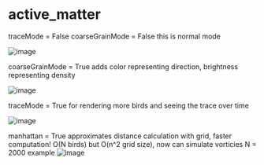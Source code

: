 # active_matter

traceMode = False
coarseGrainMode = False
this is normal mode

![image](https://github.com/user-attachments/assets/30bbf641-5aba-4abb-af03-80b5894658b1)

coarseGrainMode = True
adds color representing direction, brightness representing density

![image](https://github.com/user-attachments/assets/657b8645-2951-4061-8c45-4da043a93c57)

traceMode = True
for rendering more birds and seeing the trace over time

![image](https://github.com/user-attachments/assets/83cefc34-8d06-4997-ba92-7e2753bf6b1e)

manhattan = True
approximates distance calculation with grid, faster computation! O(N birds) but O(n^2 grid size), now can simulate vorticies
N = 2000 example
![image](https://github.com/user-attachments/assets/e6ab99f6-c733-4b78-9ce8-b4737b16449e)
